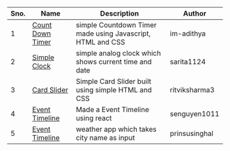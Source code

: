 | Sno. 	| Name         	| Description         	| Author 	|
|------	|--------------	|---------------------	|--------	|
| 1    	| [Count Down Timer](/Web%20Hacks/countdown-timer) 	| simple Countdown Timer made using Javascript, HTML and CSS 	| im-adithya  	|
| 2    	| [Simple Clock](/Web%20Hacks/clock%20design) 	| simple analog clock which shows current time and date 	| sarita1124  	|
| 3   	| [Card Slider](/Web%20Hacks/card-slider) 	| Simple Card Slider built using simple HTML and CSS 	| ritviksharma3 	|
| 4   	| [Event Timeline](/Web%20Hacks/timeline) 	| Made a Event Timeline using react 	| senguyen1011 	|
| 5   	| [Event Timeline](/Web%20Hacks/Weather%20App) 	| weather app which takes city name as input 	| prinsusinghal 	|

